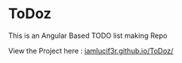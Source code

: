 # ToDoz
This is an Angular Based TODO list making Repo

View the Project here : [iamlucif3r.github.io/ToDoz/](https://iamlucif3r.github.io/ToDoz/)
